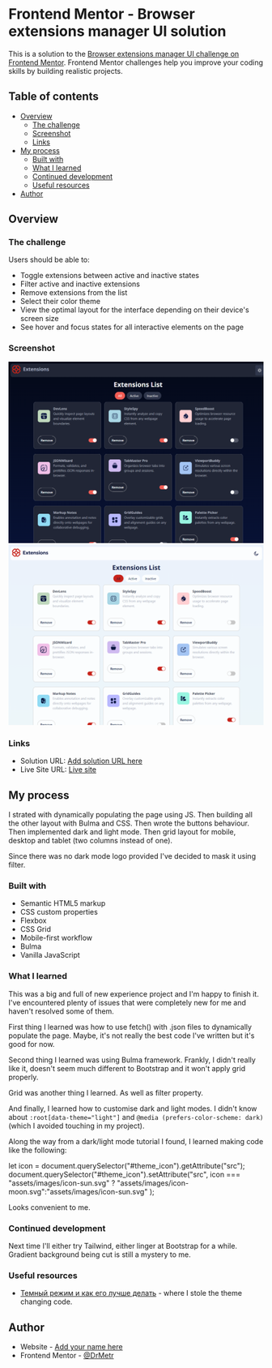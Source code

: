 # Frontend Mentor - Browser extensions manager UI solution

This is a solution to the [Browser extensions manager UI challenge on Frontend Mentor](https://www.frontendmentor.io/challenges/browser-extension-manager-ui-yNZnOfsMAp). Frontend Mentor challenges help you improve your coding skills by building realistic projects. 

## Table of contents

- [Overview](#overview)
  - [The challenge](#the-challenge)
  - [Screenshot](#screenshot)
  - [Links](#links)
- [My process](#my-process)
  - [Built with](#built-with)
  - [What I learned](#what-i-learned)
  - [Continued development](#continued-development)
  - [Useful resources](#useful-resources)
- [Author](#author)

## Overview

### The challenge

Users should be able to:

- Toggle extensions between active and inactive states
- Filter active and inactive extensions
- Remove extensions from the list
- Select their color theme
- View the optimal layout for the interface depending on their device's screen size
- See hover and focus states for all interactive elements on the page

### Screenshot
![Screenshot dark mode](image.png)
![Screenshot light mode](image-1.png)

### Links

- Solution URL: [Add solution URL here](https://your-solution-url.com)
- Live Site URL: [Live site](https://github.com/DrMetr/Browser-extension-manager-challenge)

## My process

I strated with dynamically populating the page using JS. Then building all the other layout with Bulma and CSS. Then wrote the buttons behaviour. Then implemented dark and light mode. Then grid layout for mobile, desktop and tablet (two columns instead of one). 

Since there was no dark mode logo provided I've decided to mask it using filter.

### Built with

- Semantic HTML5 markup
- CSS custom properties
- Flexbox
- CSS Grid
- Mobile-first workflow
- Bulma
- Vanilla JavaScript

### What I learned

This was a big and full of new experience project and I'm happy to finish it. I've encountered plenty of issues that were completely new for me and haven't resolved some of them.

First thing I learned was how to use fetch() with .json files to dynamically populate the page. Maybe, it's not really the best code I've written but it's good for now.

Second thing I learned was using Bulma framework. Frankly, I didn't really like it, doesn't seem much different to Bootstrap and it won't apply grid properly. 

Grid was another thing I learned. As well as filter property.

And finally, I learned how to customise dark and light modes. I didn't know about ```:root[data-theme="light"]``` and ```@media (prefers-color-scheme: dark)``` (which I avoided touching in my project).

Along the way from a dark/light mode tutorial I found, I learned making code like the following:

let icon = document.querySelector("#theme_icon").getAttribute("src");
  document.querySelector("#theme_icon").setAttribute("src",
    icon === "assets/images/icon-sun.svg" ? "assets/images/icon-moon.svg":"assets/images/icon-sun.svg"
  );

Looks convenient to me.

### Continued development

Next time I'll either try Tailwind, either linger at Bootstrap for a while. Gradient background being cut is still a mystery to me.

### Useful resources

- [Темный режим и как его лучше делать](https://frontendtoday.ru/articles/dark-mode-best-practice/) - where I stole the theme changing code.

## Author

- Website - [Add your name here](https://www.your-site.com)
- Frontend Mentor - [@DrMetr](https://www.frontendmentor.io/profile/DrMetr)
